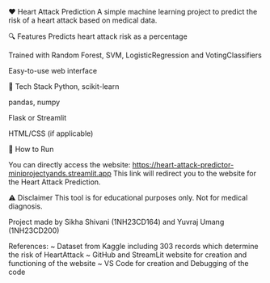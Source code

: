 ❤️ Heart Attack Prediction
A simple machine learning project to predict the risk of a heart attack based on medical data.

🔍 Features
Predicts heart attack risk as a percentage

Trained with Random Forest, SVM, LogisticRegression and VotingClassifiers

Easy-to-use web interface

🧠 Tech Stack
Python, scikit-learn

pandas, numpy

Flask or Streamlit

HTML/CSS (if applicable)

🚀 How to Run

You can directly access the website: https://heart-attack-predictor-miniprojectyands.streamlit.app 
This link will redirect you to the website for the Heart Attack Prediction.

⚠️ Disclaimer
This tool is for educational purposes only. Not for medical diagnosis.


Project made by Sikha Shivani (1NH23CD164) and Yuvraj Umang (1NH23CD200)

References:
 ~ Dataset from Kaggle including 303 records which determine the risk of HeartAttack 
 ~ GitHub and StreamLit website for creation and functioning of the website
 ~ VS Code for creation and Debugging of the code
 
